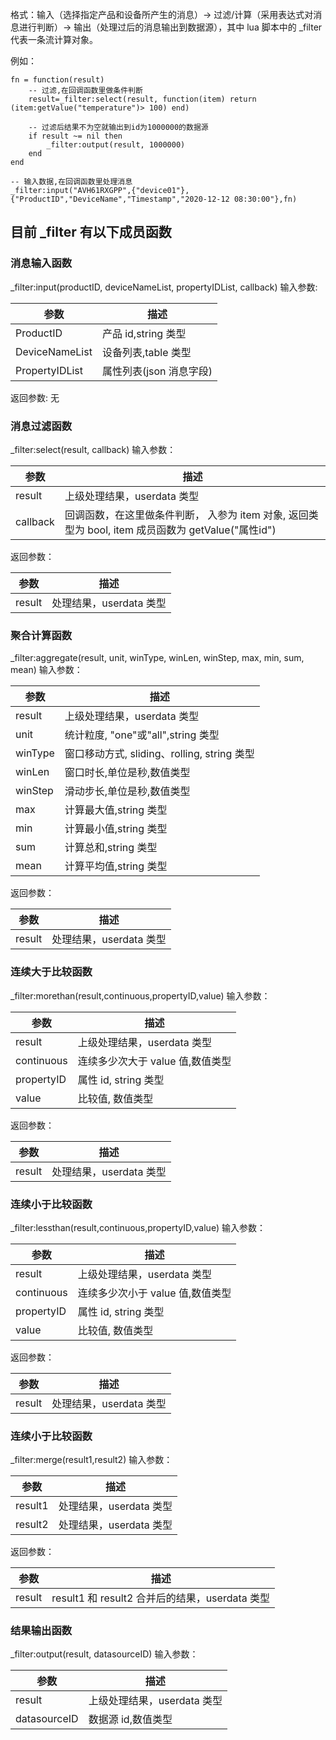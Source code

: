 格式：输入（选择指定产品和设备所产生的消息）-> 过滤/计算（采用表达式对消息进行判断）-> 输出（处理过后的消息输出到数据源），其中 lua 脚本中的 \_filter 代表一条流计算对象。


例如：
``` 
fn = function(result)
    -- 过滤,在回调函数里做条件判断
    result=_filter:select(result, function(item) return (item:getValue("temperature")> 100) end)

    -- 过滤后结果不为空就输出到id为1000000的数据源
    if result ~= nil then
        _filter:output(result, 1000000)
    end
end

-- 输入数据,在回调函数里处理消息
_filter:input("AVH61RXGPP",{"device01"},{"ProductID","DeviceName","Timestamp","2020-12-12 08:30:00"},fn)
```


## 目前 \_filter 有以下成员函数

### 消息输入函数
\_filter:input(productID, deviceNameList, propertyIDList, callback)
输入参数:

|参数 | 描述 |
| ------ | ------ |
|ProductID | 产品 id,string 类型 |
| DeviceNameList | 设备列表,table 类型 |
| PropertyIDList | 属性列表(json 消息字段) |

返回参数: 无

### 消息过滤函数
\_filter:select(result, callback)
输入参数：

|参数 | 描述 |
| ------ | ------ |
|result | 上级处理结果，userdata 类型 |
| callback | 回调函数，在这里做条件判断， 入参为 item 对象, 返回类型为 bool, item 成员函数为 getValue("属性id") |

返回参数：

|参数 | 描述 |
| ------ | ------ |
|result | 处理结果，userdata 类型 |

### 聚合计算函数
\_filter:aggregate(result, unit, winType, winLen, winStep, max, min, sum, mean)
输入参数：

|参数 | 描述 |
| ------ | ------ |
|result | 上级处理结果，userdata 类型 |
|unit | 统计粒度, "one"或"all",string 类型 |
|winType | 窗口移动方式, sliding、rolling, string 类型 |
| winLen| 窗口时长,单位是秒,数值类型|
| winStep| 滑动步长,单位是秒,数值类型|
|max | 计算最大值,string 类型|
| min| 计算最小值,string 类型 |
|sum | 计算总和,string 类型|
|mean | 计算平均值,string 类型|

返回参数：

|参数 | 描述 |
| ------ | ------ |
|result | 处理结果，userdata 类型 |

### 连续大于比较函数
\_filter:morethan(result,continuous,propertyID,value)
输入参数：

|参数 | 描述 |
| ------ | ------ |
|result | 上级处理结果，userdata 类型 |
|continuous|连续多少次大于 value 值,数值类型|
|propertyID|属性 id, string 类型|
|value|比较值, 数值类型|

返回参数：

|参数 | 描述 |
| ------ | ------ |
|result | 处理结果，userdata 类型 |

### 连续小于比较函数
\_filter:lessthan(result,continuous,propertyID,value)
输入参数：

|参数 | 描述 |
| ------ | ------ |
|result | 上级处理结果，userdata 类型 |
|continuous| 连续多少次小于 value 值,数值类型 |
|propertyID|属性 id, string 类型|
|value|比较值, 数值类型|

返回参数：

|参数 | 描述 |
| ------ | ------ |
|result | 处理结果，userdata 类型 |

### 连续小于比较函数
\_filter:merge(result1,result2)
输入参数：

|参数 | 描述 |
| ------ | ------ |
|result1|处理结果，userdata 类型|
|result2|处理结果，userdata 类型|

返回参数：

|参数 | 描述 |
| ------ | ------ |
|result|result1 和 result2 合并后的结果，userdata 类型|

### 结果输出函数
\_filter:output(result, datasourceID)
输入参数：

|参数 | 描述 |
| ------ | ------ |
|result|上级处理结果，userdata 类型|
|datasourceID|数据源 id,数值类型|
 
